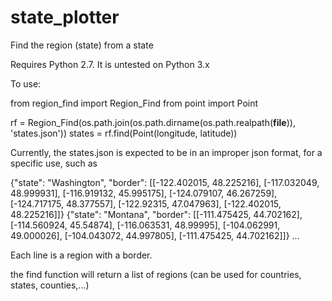 # state_plotter
Find the region (state) from a state

Requires Python 2.7. It is untested on Python 3.x

To use:

from region_find import Region_Find
from point import Point

rf = Region_Find(os.path.join(os.path.dirname(os.path.realpath(__file__)), 'states.json'))
states = rf.find(Point(longitude, latitude))

Currently, the states.json is expected to be in an improper json format, for a specific use, such as

{"state": "Washington", "border": [[-122.402015, 48.225216], [-117.032049, 48.999931], [-116.919132, 45.995175], [-124.079107, 46.267259], [-124.717175, 48.377557], [-122.92315, 47.047963], [-122.402015, 48.225216]]}
{"state": "Montana", "border": [[-111.475425, 44.702162], [-114.560924, 45.54874], [-116.063531, 48.99995], [-104.062991, 49.000026], [-104.043072, 44.997805], [-111.475425, 44.702162]]}
...

Each line is a region with a border.

the find function will return a list of regions (can be used for countries, states, counties,...)
